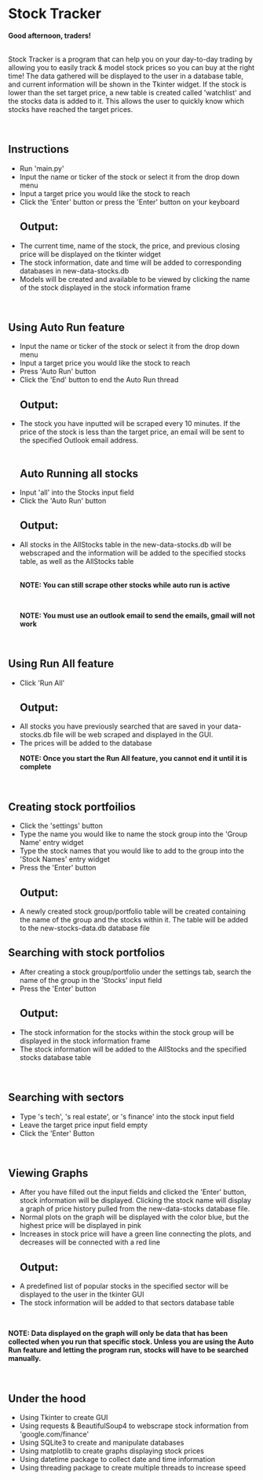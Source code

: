 <h1>Stock Tracker</h1>

<div><b>Good afternoon, traders!</b><div><br>
<p id='intro'>Stock Tracker is a program that can help you on your day-to-day trading by allowing you to easily track & model stock prices so you can buy at the right time! The data gathered will be displayed to the user in a database table, and current information will be shown in the Tkinter widget. If the stock is lower than the set target price, a new table is created called 'watchlist' and the stocks data is added to it. This allows the user to quickly know which stocks have reached the target prices.</p>
</body>
<br>
  
<body>
<div>
  <h2>Instructions</h2>
  <ul>
    <li>Run 'main.py'</li>
    <li>Input the name or ticker of the stock or select it from the drop down menu</li>
    <li>Input a target price you would like the stock to reach</li>
    <li>Click the 'Enter' button or press the 'Enter' button on your keyboard</li>
    <h2>Output:</h2>
    <li>The current time, name of the stock, the price, and previous closing price will be displayed on the tkinter widget</li>
    <li>The stock information, date and time will be added to corresponding databases in new-data-stocks.db</li>
    <li>Models will be created and available to be viewed by clicking the name of the stock displayed in the stock information frame</li>
  </ul>
  </div>
  
  <br>
  
  <div>
  <h2>Using Auto Run feature </h2>
  <ul>
    <li>Input the name or ticker of the stock or select it from the drop down menu</li>
    <li> Input a target price you would like the stock to reach</li>
    <li>Press 'Auto Run' button</li>
    <li>Click the 'End' button to end the Auto Run thread</li>
    <h2>Output:</h2>
    <li>The stock you have inputted will be scraped every 10 minutes. If the price of the stock is less than the target price, an email will be sent to the specified Outlook email address.</li>
    <br>
    <h2>Auto Running all stocks</h2>
    <li>Input 'all' into the Stocks input field</li>
    <li>Click the 'Auto Run' button</li>
    <h2>Output:</h2>
    <li>All stocks in the AllStocks table in the new-data-stocks.db will be webscraped and the information will be added to the specified stocks table, as well as the AllStocks table</li>
    <br>
    <p><b>NOTE: You can still scrape other stocks while auto run is active</b></p>
    <br>
    <p><b>NOTE: You must use an outlook email to send the emails, gmail will not work</b></p>
   </ul>
   </div>
  
  <br>
  
  <div>
  <h2>Using Run All feature </h2>
  <ul>
    <li>Click 'Run All'</li>
    <h2>Output:</h2>
    <li>All stocks you have previously searched that are saved in your data-stocks.db file will be web scraped and displayed in the GUI.</li>
      <li>The prices will be added to the database</li>
    <br<br>
    <p><b>NOTE: Once you start the Run All feature, you cannot end it until it is complete</b></p>
  </ul>
  </div>
  
  <br>
  
  <div>
  <h2>Creating stock portfoilios</h2>
    <ul>
    <li>Click the 'settings' button</li>
    <li>Type the name you would like to name the stock group into the 'Group Name' entry widget</li>
    <li>Type the stock names that you would like to add to the group into the 'Stock Names' entry widget</li>
    <li>Press the 'Enter' button</li>
    <h2>Output:</h2>
      <li>A newly created stock group/portfolio table will be created containing the name of the group and the stocks within it. The table will be added to the new-stocks-data.db database file</li>
      </ul>
      
   <h2> Searching with stock portfolios</h2>
    <ul>
      <li>After creating a stock group/portfolio under the settings tab, search the name of the group in the 'Stocks' input field</li>
      <li>Press the 'Enter' button</li>
      <h2>Output:</h2>
      <li>The stock information for the stocks within the stock group will be displayed in the stock information frame</li>
      <li>The stock information will be added to the AllStocks and the specified stocks database table</li>
    </ul>
    </div>
  
  <br>
  
 <div>
  <h2>Searching with sectors</h2>
  <ul>
    <li>Type 's tech', 's real estate', or 's finance' into the stock input field</li>
    <li>Leave the target price input field empty</li>
    <li>Click the 'Enter' Button</li>
   </ul>
  </div>
  
  <br>
  
  <div>
  <h2>Viewing Graphs</h2>
  <ul>
  <li>After you have filled out the input fields and clicked the 'Enter' button, stock information will be displayed. Clicking the stock name will display a graph of price history pulled from the new-data-stocks database file. </li>
  <li>Normal plots on the graph will be displayed with the color blue, but the highest price will be displayed in pink</li>
  <li>Increases in stock price will have a green line connecting the plots, and decreases will be connected with a red line</li>
  <h2>Output:</h2>
  <li>A predefined list of popular stocks in the specified sector will be displayed to the user in the tkinter GUI</li>
  <li>The stock information will be added to that sectors database table</li>
  </ul>
    <br>
  <p><b>NOTE: Data displayed on the graph will only be data that has been collected when you run that specific stock. Unless you are using the Auto Run feature and letting the program run, stocks will have to be searched manually.</b></p>
  </div>
  
   <br>
  
   <div>
  <h2>Under the hood</h2>
  <ul>
    <li>Using Tkinter to create GUI</li>
    <li>Using requests & BeautifulSoup4 to webscrape stock information from 'google.com/finance'</li>
    <li>Using SQLite3 to create and manipulate databases</li>
    <li>Using matplotlib to create graphs displaying stock prices</li>
    <li>Using datetime package to collect date and time information</li>
    <li>Using threading package to create multiple threads to increase speed</li>
  </ul>
</div>
 </body>

  
 
